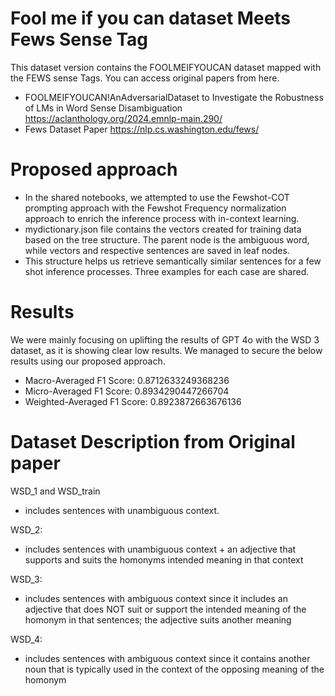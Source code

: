 # Fool me if you can dataset Meets Fews Sense Tag
This dataset version contains the FOOLMEIFYOUCAN dataset mapped with the FEWS sense Tags.
You can access original papers from here.

- FOOLMEIFYOUCAN!AnAdversarialDataset to Investigate the Robustness of LMs in Word Sense Disambiguation
https://aclanthology.org/2024.emnlp-main.290/
- Fews Dataset Paper
https://nlp.cs.washington.edu/fews/

# Proposed approach
- In the shared notebooks, we attempted to use the Fewshot-COT prompting approach with the Fewshot Frequency normalization approach to enrich the inference process with in-context learning.
- mydictionary.json file contains the vectors created for training data based on the tree structure. The parent node is the ambiguous word, while vectors and respective sentences are saved in leaf nodes.
- This structure helps us retrieve semantically similar sentences for a few shot inference processes. Three examples for each case are shared.
   

# Results
We were mainly focusing on uplifting the results of GPT 4o with the WSD 3 dataset, as it is showing clear low results.
We managed to secure the below results using our proposed approach.
- Macro-Averaged F1 Score: 0.8712633249368236
- Micro-Averaged F1 Score: 0.8934290447266704
- Weighted-Averaged F1 Score: 0.8923872663676136


# Dataset Description from Original paper

WSD_1 and WSD_train
-  includes sentences with unambiguous context.
  
WSD_2:
- includes sentences with unambiguous context + an adjective that supports and suits the homonyms intended meaning in that context
  
WSD_3:
- includes sentences with ambiguous context since it includes an adjective that does NOT suit or support the intended meaning of the homonym in that sentences; the adjective suits another meaning
  
WSD_4:
- includes sentences with ambiguous context since it contains another noun that is typically used in the context of the opposing meaning of the homonym 



